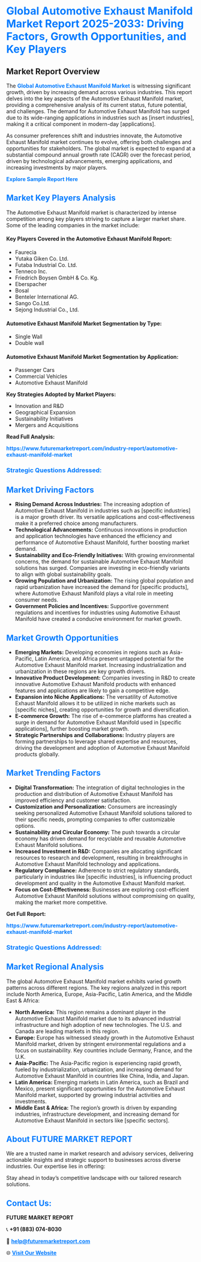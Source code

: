 <h1 style="color: #007BFF;">Global Automotive Exhaust Manifold Market Report 2025-2033: Driving Factors, Growth Opportunities, and Key Players</h1>

<section id="overview">
<h2>Market Report Overview</h2>
<p>The <a href="https://www.futuremarketreport.com/industry-report/automotive-exhaust-manifold-market" style="color: #007BFF; text-decoration: none;"><strong>Global Automotive Exhaust Manifold Market</strong></a> is witnessing significant growth, driven by increasing demand across various industries. This report delves into the key aspects of the Automotive Exhaust Manifold market, providing a comprehensive analysis of its current status, future potential, and challenges. The demand for Automotive Exhaust Manifold has surged due to its wide-ranging applications in industries such as [insert industries], making it a critical component in modern-day [applications].</p>
<p>As consumer preferences shift and industries innovate, the Automotive Exhaust Manifold market continues to evolve, offering both challenges and opportunities for stakeholders. The global market is expected to expand at a substantial compound annual growth rate (CAGR) over the forecast period, driven by technological advancements, emerging applications, and increasing investments by major players.</p>
</section>

<section id="overview">
<p><a href="https://www.futuremarketreport.com/request-sample/reportId=126685" style="color: #007BFF; text-decoration: none;"><strong>Explore Sample Report Here</strong></a></p>
</section>

<section id="key-players">
<h2 style="color: #007BFF;">Market Key Players Analysis</h2>
<p>The Automotive Exhaust Manifold market is characterized by intense competition among key players striving to capture a larger market share. Some of the leading companies in the market include:</p>
<h4>Key Players Covered in the Automotive Exhaust Manifold Report:</h4>
<ul><li>Faurecia</li><li>Yutaka Giken Co. Ltd.</li><li>Futaba Industrial Co. Ltd.</li><li>Tenneco Inc.</li><li>Friedrich Boysen GmbH &amp; Co. Kg.</li><li>Eberspacher</li><li>Bosal</li><li>Benteler International AG.</li><li>Sango Co.Ltd.</li><li>Sejong Industrial Co., Ltd.</li></ul>
<h4>Automotive Exhaust Manifold Market Segmentation by Type:</h4>
<ul><li>Single Wall</li><li>Double wall</li></ul>

<h4>Automotive Exhaust Manifold Market Segmentation by Application:</h4>
<ul><li>Passenger Cars</li><li>Commercial Vehicles</li><li>Automotive Exhaust Manifold</li></ul>
<p><strong>Key Strategies Adopted by Market Players:</strong></p>
<ul>
<li>Innovation and R&D</li>
<li>Geographical Expansion</li>
<li>Sustainability Initiatives</li>
<li>Mergers and Acquisitions</li>
</ul>
</section>

<section>
<p><strong>Read Full Analysis: </strong></p><a href="https://www.futuremarketreport.com/industry-report/automotive-exhaust-manifold-market" style="color: #007BFF; text-decoration: none;"><strong>https://www.futuremarketreport.com/industry-report/automotive-exhaust-manifold-market</strong></a>
<h3 style="color: #007BFF;">Strategic Questions Addressed:</h3>
</section>

<section id="driving-factors">
<h2 style="color: #007BFF;">Market Driving Factors</h2>
<ul>
<li><strong>Rising Demand Across Industries:</strong> The increasing adoption of Automotive Exhaust Manifold in industries such as [specific industries] is a major growth driver. Its versatile applications and cost-effectiveness make it a preferred choice among manufacturers.</li>
<li><strong>Technological Advancements:</strong> Continuous innovations in production and application technologies have enhanced the efficiency and performance of Automotive Exhaust Manifold, further boosting market demand.</li>
<li><strong>Sustainability and Eco-Friendly Initiatives:</strong> With growing environmental concerns, the demand for sustainable Automotive Exhaust Manifold solutions has surged. Companies are investing in eco-friendly variants to align with global sustainability goals.</li>
<li><strong>Growing Population and Urbanization:</strong> The rising global population and rapid urbanization have increased the demand for [specific products], where Automotive Exhaust Manifold plays a vital role in meeting consumer needs.</li>
<li><strong>Government Policies and Incentives:</strong> Supportive government regulations and incentives for industries using Automotive Exhaust Manifold have created a conducive environment for market growth.</li>
</ul>
</section>

<section id="growth-opportunities">
<h2 style="color: #007BFF;">Market Growth Opportunities</h2>
<ul>
<li><strong>Emerging Markets:</strong> Developing economies in regions such as Asia-Pacific, Latin America, and Africa present untapped potential for the Automotive Exhaust Manifold market. Increasing industrialization and urbanization in these regions are key growth drivers.</li>
<li><strong>Innovative Product Development:</strong> Companies investing in R&D to create innovative Automotive Exhaust Manifold products with enhanced features and applications are likely to gain a competitive edge.</li>
<li><strong>Expansion into Niche Applications:</strong> The versatility of Automotive Exhaust Manifold allows it to be utilized in niche markets such as [specific niches], creating opportunities for growth and diversification.</li>
<li><strong>E-commerce Growth:</strong> The rise of e-commerce platforms has created a surge in demand for Automotive Exhaust Manifold used in [specific applications], further boosting market growth.</li>
<li><strong>Strategic Partnerships and Collaborations:</strong> Industry players are forming partnerships to leverage shared expertise and resources, driving the development and adoption of Automotive Exhaust Manifold products globally.</li>
</ul>
</section>

<section id="trending-factors">
<h2 style="color: #007BFF;">Market Trending Factors</h2>
<ul>
<li><strong>Digital Transformation:</strong> The integration of digital technologies in the production and distribution of Automotive Exhaust Manifold has improved efficiency and customer satisfaction.</li>
<li><strong>Customization and Personalization:</strong> Consumers are increasingly seeking personalized Automotive Exhaust Manifold solutions tailored to their specific needs, prompting companies to offer customizable options.</li>
<li><strong>Sustainability and Circular Economy:</strong> The push towards a circular economy has driven demand for recyclable and reusable Automotive Exhaust Manifold solutions.</li>
<li><strong>Increased Investment in R&D:</strong> Companies are allocating significant resources to research and development, resulting in breakthroughs in Automotive Exhaust Manifold technology and applications.</li>
<li><strong>Regulatory Compliance:</strong> Adherence to strict regulatory standards, particularly in industries like [specific industries], is influencing product development and quality in the Automotive Exhaust Manifold market.</li>
<li><strong>Focus on Cost-Effectiveness:</strong> Businesses are exploring cost-efficient Automotive Exhaust Manifold solutions without compromising on quality, making the market more competitive.</li>
</ul>
</section>

<section>
<p><strong>Get Full Report: </strong></p><a href="https://www.futuremarketreport.com/industry-report/automotive-exhaust-manifold-market" style="color: #007BFF; text-decoration: none;"><strong>https://www.futuremarketreport.com/industry-report/automotive-exhaust-manifold-market</strong></a>
<h3 style="color: #007BFF;">Strategic Questions Addressed:</h3>
</section>


<section id="regional-analysis">
<h2 style="color: #007BFF;">Market Regional Analysis</h2>
<p>The global Automotive Exhaust Manifold market exhibits varied growth patterns across different regions. The key regions analyzed in this report include North America, Europe, Asia-Pacific, Latin America, and the Middle East & Africa:</p>
<ul>
<li><strong>North America:</strong> This region remains a dominant player in the Automotive Exhaust Manifold market due to its advanced industrial infrastructure and high adoption of new technologies. The U.S. and Canada are leading markets in this region.</li>
<li><strong>Europe:</strong> Europe has witnessed steady growth in the Automotive Exhaust Manifold market, driven by stringent environmental regulations and a focus on sustainability. Key countries include Germany, France, and the U.K.</li>
<li><strong>Asia-Pacific:</strong> The Asia-Pacific region is experiencing rapid growth, fueled by industrialization, urbanization, and increasing demand for Automotive Exhaust Manifold in countries like China, India, and Japan.</li>
<li><strong>Latin America:</strong> Emerging markets in Latin America, such as Brazil and Mexico, present significant opportunities for the Automotive Exhaust Manifold market, supported by growing industrial activities and investments.</li>
<li><strong>Middle East & Africa:</strong> The region’s growth is driven by expanding industries, infrastructure development, and increasing demand for Automotive Exhaust Manifold in sectors like [specific sectors].</li>
</ul>
</section>

<footer>
<h2 style="color: #007BFF;">About FUTURE MARKET REPORT</h2>
<p>We are a trusted name in market research and advisory services, delivering actionable insights and strategic support to businesses across diverse industries. Our expertise lies in offering:</p>

<p>Stay ahead in today’s competitive landscape with our tailored research solutions.</p>

<h2 style="color: #007BFF;">Contact Us:</h2>
<p><strong>FUTURE MARKET REPORT</strong></p>
<p>📞 <strong>+91 (883) 074-8030</strong></p>
<p>📧 <strong><a href="mailto:help@futuremarketreport.com" style="color: #007BFF;">help@futuremarketreport.com</a></strong></p>
<p>🌐 <strong><a href="https://www.futuremarketreport.com/" style="color: #007BFF;">Visit Our Website</a></strong></p>
</footer>